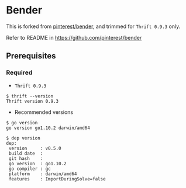 Bender
======

This is forked from [pinterest/bender](https://github.com/pinterest/bender), and trimmed for `Thrift 0.9.3` only.

Refer to README in https://github.com/pinterest/bender


## Prerequisites
### Required
* `Thrift 0.9.3`
```
$ thrift --version
Thrift version 0.9.3
```

* Recommended versions
```
$ go version
go version go1.10.2 darwin/amd64
```

```
$ dep version
dep:
 version     : v0.5.0
 build date  : 
 git hash    : 
 go version  : go1.10.2
 go compiler : gc
 platform    : darwin/amd64
 features    : ImportDuringSolve=false
```
